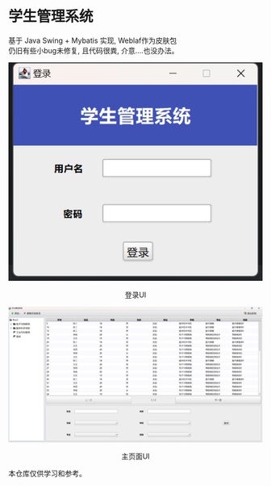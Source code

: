 # 学生管理系统
基于 Java Swing + Mybatis 实现, Weblaf作为皮肤包\
仍旧有些小bug未修复, 且代码很粪, 介意....也没办法。

![登录界面](image/Login.png "登录界面")
<div style="text-align: center;">登录UI</div>

![主页面](image/StudentMain.png "主页面")
<div style="text-align: center;">主页面UI</div>

本仓库仅供学习和参考。
